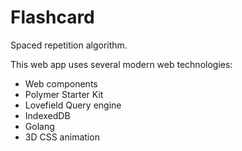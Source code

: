 # Flashcard

Spaced repetition algorithm.

This web app uses several modern web technologies:

* Web components
* Polymer Starter Kit
* Lovefield Query engine
* IndexedDB
* Golang
* 3D CSS animation

